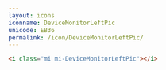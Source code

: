 ```yaml
---
layout: icons
iconname: DeviceMonitorLeftPic
unicode: EB36
permalink: /icon/DeviceMonitorLeftPic/
---
```


``` html
<i class="mi mi-DeviceMonitorLeftPic"></i>
```

